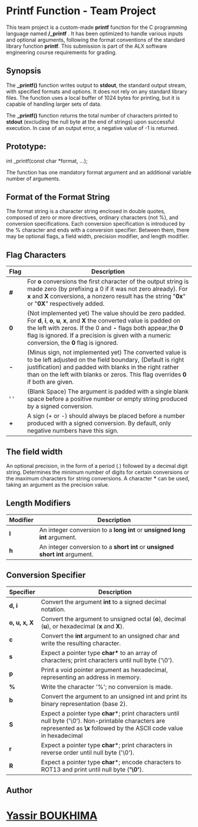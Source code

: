 # Printf Function - Team Project
This team project is a custom-made **printf** function for the C programming language named **/_printf** . It has been optimized to handle various inputs and optional arguments, following the format conventions of the standard library function **printf**. This submission is part of the ALX software engineering course requirements for grading.

## **Synopsis**
The **\_printf()** function writes output to **stdout**, the standard output stream, with specified formats and options. It does not rely on any standard library files. The function uses a local buffer of 1024 bytes for printing, but it is capable of handling larger sets of data.

The **\_printf()** function returns the total number of characters printed to **stdout** (excluding the null byte at the end of strings) upon successful execution. In case of an output error, a negative value of -1 is returned.

## **Prototype:**
int _printf(const char *format, ...);

The function has one mandatory format argument and an additional variable number of arguments.

## **Format of the Format String**
The format string is a character string enclosed in double quotes, composed of zero or more directives, ordinary characters (not %), and conversion specifications. Each conversion specification is introduced by the % character and ends with a conversion specifier. Between them, there may be optional flags, a field width, precision modifier, and length modifier.

## **Flag Characters**

|**Flag**| Description  |
|--|--|
|**#**| For **o** conversions the first character of the output string is made zero (by prefixing a 0 if it was not zero already).  For **x** and **X** conversions, a nonzero result has the string "**0x**" or "**0X**" respectively added. |
|**0**| (Not implemented yet) The  value should be zero padded. For **d**, **i**, **o**, **u**, **x**, and **X** the converted value is padded on the left with zeros. If the 0 and **-** flags both appear,the **0** flag is ignored. If a precision is given with a numeric conversion, the **0** flag is ignored.|
|**-**|(Minus sign, not implemented yet) The converted value is to be left adjusted on the field boundary, (Default is right justification) and  padded  with  blanks  in  the right rather than on the left with blanks or zeros. This flag overrides **0** if both are given.|
|' '| (Blank Space) The argument is padded with a single blank space before a positive number or empty string produced by a signed conversion.|
|**+**| A sign (+ or -) should always be placed before a number produced with a signed conversion.  By default, only negative numbers have this sign.|
## **The field width**
An optional precision, in the form of a period (.) followed by a decimal digit string. Determines the minimum number of digits for certain conversions or the maximum characters for string conversions. A character **\*** can be used, taking an argument as the precision value.

## **Length Modifiers**
|**Modifier**| Description|
|--|--|
|**l**| An integer conversion to a **long int** or **unsigned long int** argument.|
|**h**| An integer conversion to a **short int** or **unsigned short int** argument.|

## **Conversion Specifier**
|**Specifier**|	Description|
|--|--|
|**d, i**| Convert the argument **int** to a signed decimal notation.|
|**o, u, x, X**|Convert the argument to unsigned octal (**o**), decimal (**u**), or hexadecimal (**x** and **X**).|
|**c**| Convert the **int** argument to an unsigned char and write the resulting character.|
|**s**| Expect a pointer type **char\*** to an array of characters; print characters until null byte ('\0').|
|**p**| Print a void pointer argument as hexadecimal, representing an address in memory.|
|**%**| Write the character '%'; no conversion is made.|
|**b**| Convert the argument to an unsigned int and print its binary representation (base 2).|
|**S**| Expect a pointer type **char***; print characters until null byte ('\0'). Non-printable characters are represented as **\x** followed by the ASCII code value in hexadecimal|
|**r**| Expect a pointer type **char***; print characters in reverse order until null byte ('\0').|
|**R**| Expect a pointer type **char***; encode characters to ROT13 and print until null byte (**'\0'**).|

## **Author**

# [Yassir BOUKHIMA](https://github.com/art-of-work)
